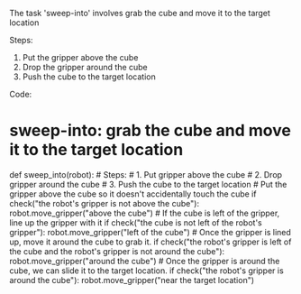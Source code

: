 

The task 'sweep-into' involves grab the cube and move it to the target location

Steps: 
1. Put the gripper above the cube 
2. Drop the gripper around the cube 
3. Push the cube to the target location

Code:
# sweep-into: grab the cube and move it to the target location
def sweep_into(robot):
    # Steps:
    #  1. Put gripper above the cube
    #  2. Drop gripper around the cube
    #  3. Push the cube to the target location
    # Put the gripper above the cube so it doesn't accidentally touch the cube
    if check("the robot's gripper is not above the cube"):
        robot.move_gripper("above the cube")
    # If the cube is left of the gripper, line up the gripper with it
    if check("the cube is not left of the robot's gripper"):
        robot.move_gripper("left of the cube")
    # Once the gripper is lined up, move it around the cube to grab it.
    if check("the robot's gripper is left of the cube and the robot's gripper is not around the cube"):
        robot.move_gripper("around the cube")
    # Once the gripper is around the cube, we can slide it to the target location.
    if check("the robot's gripper is around the cube"):
        robot.move_gripper("near the target location")